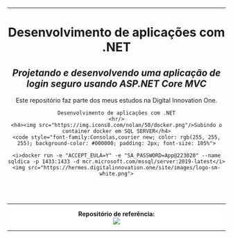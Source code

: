 <hr/>
<div align="center">
    <h1>Desenvolvimento de aplicações com .NET</h1>
    <h2><i>Projetando e desenvolvendo uma aplicação de login seguro usando ASP.NET Core MVC</i></h2>
    <p>Este repositório faz parte dos meus estudos na Digital Innovation One.</p>
    
    Desenvolvimento de aplicações com .NET
    <hr/>
    <h4><img src="https://img.icons8.com/nolan/50/docker.png"/>Subindo o container docker em SQL SERVER</h4>
    <code style="font-family:Consolas,courier new; color: rgb(255, 255, 255); background-color: #000000; padding: 2px; font-size: 105%">
       
    <i>docker run -e "ACCEPT_EULA=Y" -e "SA_PASSWORD=App@223020" --name sqldica -p 1433:1433 -d mcr.microsoft.com/mssql/server:2019-latest</i>
    <img src="https://hermes.digitalinnovation.one/site/images/logo-sm-white.png">
</code>
    <br><br>
    <hr/>             
</div>

<div align="center" style="background-color:rgb(255, 255, 255)">
    <b>Repositório de referência:</b><br>
    <a href="https://github.com/leandrobianch/curso-dio-arquitetura-back-e-front-end"><img src="https://img.icons8.com/ios-filled/50/000000/github.png"/></a>
    <hr/>
</div>

